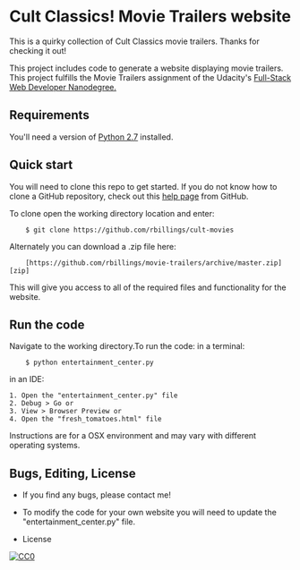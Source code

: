 # Cult Classics! Movie Trailers website

This is a quirky collection of Cult Classics movie trailers. Thanks for checking it out!

This project includes code to generate a website displaying movie trailers. This project fulfills
the Movie Trailers assignment of the Udacity's [Full-Stack Web Developer Nanodegree.][nano]

## Requirements
You'll need a version of [Python 2.7][python] installed.

## Quick start
You will need to clone this repo to get started. If you do not know how to clone a GitHub
repository, check out this [help page][git-clone] from GitHub.

To clone open the working directory location and enter:
```
    $ git clone https://github.com/rbillings/cult-movies
```
Alternately you can download a .zip file here:
```
    [https://github.com/rbillings/movie-trailers/archive/master.zip][zip]
```
This will give you access to all of the required files and functionality for the website.

## Run the code
Navigate to the working directory.To run the code:
in a terminal:
```
    $ python entertainment_center.py
```
in an IDE:
```
1. Open the "entertainment_center.py" file
2. Debug > Go or
3. View > Browser Preview or
4. Open the "fresh_tomatoes.html" file
```
Instructions are for a OSX environment and may vary with different operating systems.

## Bugs, Editing, License
* If you find any bugs, please contact me!

* To modify the code for your own website you will need to update the "entertainment_center.py" file.

* License

[![CC0](http://i.creativecommons.org/p/zero/1.0/88x31.png)](http://creativecommons.org/publicdomain/zero/1.0/)

[nano]: https://www.udacity.com/course/full-stack-web-developer-nanodegree--nd004
[python]: https://www.python.org/download/releases/2.7/
[git-clone]: https://help.github.com/articles/cloning-a-repository/
[zip]: https://github.com/rbillings/movie-trailers/archive/master.zip
